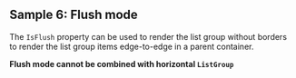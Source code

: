 ## Sample 6: Flush mode

The `IsFlush` property can be used to render the list group without borders to render the list group items edge-to-edge in a parent container.

**Flush mode cannot be combined with horizontal `ListGroup`**